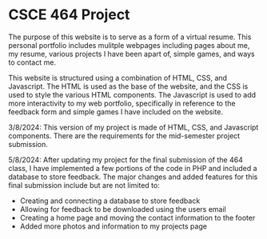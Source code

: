 # CSCE 464 Project

The purpose of this website is to serve as a form of a virtual resume. This personal portfolio includes mulitple webpages including pages about me, my resume, various projects I have been apart of, simple games, and ways to contact me.

This website is structured using a combination of HTML, CSS, and Javascript. The HTML is used as the base of the website, and the CSS is used to style the various HTML components. The Javascript is used to add more interactivity to my web portfolio, specifically in reference to the feedback form and simple games I have included on the website.

3/8/2024: This version of my project is made of HTML, CSS, and Javascript components. There are the requirements for the mid-semester project submission.

5/8/2024: After updating my project for the final submission of the 464 class, I have implemented a few portions of the code in PHP and included a database to store feedback. The major changes and added features for this final submission include but are not limited to:
<ul>
<li>Creating and connecting a database to store feedback</li>
<li>Allowing for feedback to be downloaded using the users email</li>
<li>Creating a home page and moving the contact information to the footer</li>
<li>Added more photos and information to my projects page</li>
</ul>
